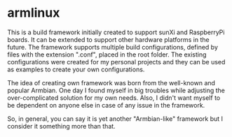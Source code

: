 # armlinux

This is a build framework initially created to support sunXi and RaspberryPi boards. It can be extended to support other hardware platforms in the future. The framework supports multiple build configurations, defined by files with the extension ".conf", placed in the root folder. The existing configurations were created for my personal projects and they can be used as examples to create your own configurations.

The idea of creating own framework was born from the well-known and popular Armbian. One day I found myself in big troubles while adjusting the over-complicated solution for my own needs. Also, I didn't want myself to be dependent on anyone else in case of any issue in the framework.

So, in general, you can say it is yet another "Armbian-like" framework but I consider it something more than that.
